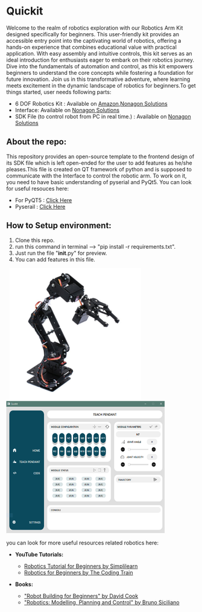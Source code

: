 # Quickit

Welcome to the realm of robotics exploration with our Robotics Arm Kit designed specifically for beginners. This user-friendly kit provides an accessible entry point into the captivating world of robotics, offering a hands-on experience that combines educational value with practical application. With easy assembly and intuitive controls, this kit serves as an ideal introduction for enthusiasts eager to embark on their robotics journey. Dive into the fundamentals of automation and control, as this kit empowers beginners to understand the core concepts while fostering a foundation for future innovation. Join us in this transformative adventure, where learning meets excitement in the dynamic landscape of robotics for beginners.To get things started, user needs following parts:

- 6 DOF Robotics Kit : Available on [Amazon](https://www.amazon.com/Aluminium-Mechanical-Robotic-Without-Arduino/dp/B092C9RJS3/ref=sr_1_1?crid=VHWTDITOEKZP&keywords=6+dof+robotic+arm&qid=1703581006&sprefix=6+dof+%2Caps%2C385&sr=8-1),[Nonagon Solutions](https://nonagonsol.com/)
- Interface: Available on [Nonagon Solutions](https://nonagonsol.com/)
- SDK File (to control robot from PC in real time.) : Available on [Nonagon Solutions](https://nonagonsol.com/)

## About the repo:
This repository provides an open-source template to the frontend design of its SDK file which is left open-ended for the user to add features as he/she pleases.This file is created on QT framework of python and is supposed to communicate with the Interface to control the robotic arm. To work on it, you need to have basic understanding of pyserial and PyQt5.
You can look for useful resouces here:

- For PyQT5 : [Click Here](https://www.tutorialspoint.com/pyqt5/index.htm#:~:text=PyQt5%20is%20the%20latest%20version,language%20and%20the%20Qt%20library.)
- Pyserail : [Click Here](https://pyserial.readthedocs.io/en/latest/)

## How to Setup environment:
1. Clone this repo.
2. run this command in terminal --> "pip install -r requirements.txt".
3. Just run the file "__init__.py" for preview.
4. You can add features in this file.


&nbsp; <img src='a07c87c59ba106ebc9127d11fe719af2.jpg' width = 350>  <img src='Quickit.PNG' width = 420 height= 350>

you can look for more useful resources related robotics here:

- **YouTube Tutorials:**
  - [Robotics Tutorial for Beginners by Simplilearn](https://www.youtube.com/watch?v=5bBES9qq20s)
  - [Robotics for Beginners by The Coding Train](https://www.youtube.com/watch?v=6E6XecoTRVo)

- **Books:**
  - ["Robot Building for Beginners" by David Cook](https://www.goodreads.com/book/show/1919154.Robot_Building_for_Beginners)
  - ["Robotics: Modelling, Planning and Control" by Bruno Siciliano](https://www.goodreads.com/book/show/9541216-robotics)
